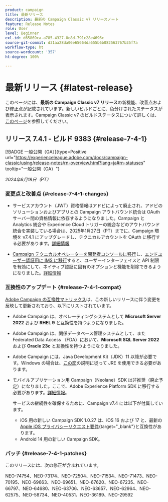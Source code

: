 ```yaml
---
product: campaign
title: 最新リリース
description: 最新の Campaign Classic v7 リリースノート
feature: Release Notes
role: User
level: Beginner
exl-id: d65869ca-a785-4327-8e8d-791c28e4696c
source-git-commit: d31aa28da06e65664da655b6b082563767b35f7a
workflow-type: ht
source-wordcount: '357'
ht-degree: 100%

---
```


# 最新リリース {#latest-release}

このページには、**最新の Campaign Classic v7 リリース**&#x200B;の新機能、改善点および修正点が記載されています。新しいビルドごとに、色分けされたステータスが表示されます。Campaign Classic v7 のビルドステータスについて詳しくは、[このページ](rn-overview.md)を参照してください。

## リリース 7.4.1 - ビルド 9383 {#release-7-4-1}

[!BADGE 一般公開（GA）]{type=Positive url="https://experienceleague.adobe.com/docs/campaign-classic/using/release-notes/rn-overview.html?lang=ja#rn-statuses" tooltip="一般公開（GA）"}

_2024年6月18日（PT）_

### 変更点と改善点 {#release-7-4-1-changes}

* サービスアカウント（JWT）資格情報はアドビによって廃止され、アドビのソリューションおよびアプリとの Campaign アウトバウンド統合は OAuth サーバー間の資格情報に依存するようになりました。Campaign と Analytics 統合や Experience Cloud トリガーの統合などのアウトバウンド統合を実装している場合は、2025年1月27日（PT）までに、Campaign 環境を v7.4.1 にアップグレードし、テクニカルアカウントを OAuth に移行する必要があります。[詳細情報](../../integrations/using/oauth-technical-account.md)

* [Campaign テクニカルオペレーターを開発者コンソールに移行](../../technotes/using/ims-migration.md)し、[エンドユーザー認証用に IMS に移行](../../technotes/using/migrate-users-to-ims.md)すると、ユーザーインターフェイスと API 制限を有効にして、ネイティブ認証に固有のオプションと機能を削除できるようになりました。[詳細情報](../../technotes/using/impact-ims-migration.md)



### 互換性のアップデート {#release-7-4-1-compat}

[Adobe Campaign の互換性マトリックス](compatibility-matrix.md)は、この新しいリリースに伴う変更を反映して更新されており、以下にリストされています。

* Adobe Campaign は、オペレーティングシステムとして **Microsoft Server 2022** および **RHEL 9** と互換性を持つようになりました。

* Adobe Campaign は、関係データベース管理システムとして、また Federated Data Access （FDA）において、**Microsoft SQL Server 2022** および **Oracle 23c** と互換性を持つようになりました。

* Adobe Campaign には、Java Development Kit（JDK）11 以降が必要です。Windows の場合は、[この節](../../installation/using/application-server.md#jdk)の説明に従って JRE を使用できる必要があります。

* モバイルアプリケーション用 Campaign（Neolane）SDK は非推奨（廃止予定）になりました。ここで、Adobe Experience Platform SDK に移行する必要があります。[詳細情報](deprecated-features.md)。

  サービスの継続性を確保するために、Campaign v7.4 には以下が付属しています。

   * iOS 用の新しい Campaign SDK 1.0.27 は、iOS 16 および 17 と、最新の [Apple iOS プライバシーリクエスト要件](https://developer.apple.com/news/?id=r1henawx){target="_blank"}と互換性があります。
   * Android 14 用の新しい Campaign SDK。


### パッチ {#release-7-4-1-patches}

このリリースには、次の修正が含まれています。

NEO-74754、NEO-73174、NEO-72504、NEO-71534、NEO-71473、NEO-70195、NEO-69663、NEO-69651、NEO-67620、NEO-67235、NEO-66797、NEO-64680、NEO-63706、NEO-63657、NEO-62964、NEO-62575、NEO-58734、NEO-40531、NEO-36189、NEO-29592

